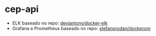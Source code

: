 # cep-api

- ELK baseado no repo: [deviantony/docker-elk](https://github.com/deviantony/docker-elk)
- Grafana e Prometheus baseado no repo: [stefanprodan/dockprom](https://github.com/stefanprodan/dockprom)
